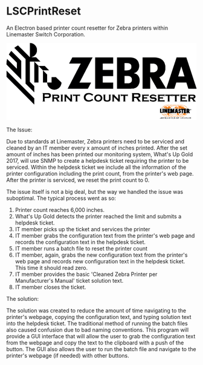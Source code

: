 # LSCPrintReset
An Electron based printer count resetter for Zebra printers within Linemaster Switch Corporation.

![alt text](https://github.com/RDumais/LSCPrintReset/blob/master/img/zebralogo2.png)


The Issue:

Due to standards at Linemaster, Zebra printers need to be serviced and cleaned by an IT member every x amount of inches printed. After the set amount of inches has been printed our monitoring system, What's Up Gold 2017, will use SNMP to create a helpdesk ticket requiring the printer to be serviced. Within the helpdesk ticket we include all the information of the printer configuration including the print count, from the printer's web page. After the printer is serviced, we reset the print count to 0.

The issue itself is not a big deal, but the way we handled the issue was suboptimal.
The typical process went as so:

1) Printer count reaches 6,000 inches.
2) What's Up Gold detects the printer reached the limit and submits a helpdesk ticket.
3) IT member picks up the ticket and services the printer
4) IT member grabs the configuration text from the printer's web page and records the configuration text in the helpdesk ticket.
5) IT member runs a batch file to reset the printer count
6) IT member, again, grabs the new configuration text from the printer's web page and records new configuration text in the helpdesk ticket. This time it should read zero.
7) IT member provides the basic 'Cleaned Zebra Printer per Manufacturer's Manual' ticket solution text.
8) IT member closes the ticket.

The solution:

The solution was created to reduce the amount of time navigating to the printer's webpage, copying the configuration text, and typing solution text into the helpdesk ticket. The traditional method of running the batch files also caused confusion due to bad naming conventions. This program will provide a GUI interface that will allow the user to grab the configuration text from the webpage and copy the text to the clipboard with a push of the button. The GUI also allows the user to run the batch file and navigate to the printer's webpage (if needed) with other buttons.
